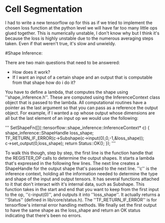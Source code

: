 # Cell Segmentation

I had to write a new tensorflow op for this as if we tried to implement the chosen loss function at the python level we will have far too many little ops glued together. This is numerically unstable, I don't know why but I think it's because the loss is highly unstable due to the numerous averaging steps taken. Even if that weren't true, it's slow and unwieldy.   


#Shape Inference: 

There are two main questions that need to be answered:
- How does it work? 
- If I want an input of a certain shape and an output that is computable from that shape how do i do it?

You have to define a lambda, that computes the shape using ''shape_inference.h''. These are computed using the InferenceContext class object that is passed to the lambda. All computational routines have a pointer as the last argument so that you can pass as a reference the output object. For example, if I wanted a op whose output whose dimensions are all but the last element of an input op we would use the following: 

'''
    SetShapeFn([](::tensorflow::shape_inference::InferenceContext* c) {
      shape_inference::ShapeHandle loss_shape;								
      TF_RETURN_IF_ERROR(c->Subshape(c->input(0),0,-1,&loss_shape));							
      c->set_output(0,loss_shape);
      return Status::OK();
    });
'''

To walk this though, step by step, the first line is the function handle that the REGISTER_OP calls to determine the output shapes. It starts a lambda that's expressed in the following few lines. The next line creates a ShapeHandle for the output shape that's passed to the next line. ''c'' is the inference context, holding all the information needed to determine the type and shape of the input and output tensors. It has several functions attached to it that don't interact with it's internal data, such as Subshape. This function takes in the start and end that you want to keep from the first input to the op, ''c-input(0)'', and outputs it into ''loss_shape''. It actually returns a ''Status'' (defined in lib/core/status.h). The ''TF_RETURN_IF_ERROR''  is for tensorflow's internal error handling methods. We finally set the first output to have the same shape as the loss_shape and return an OK status indicating that there's been no errors.

